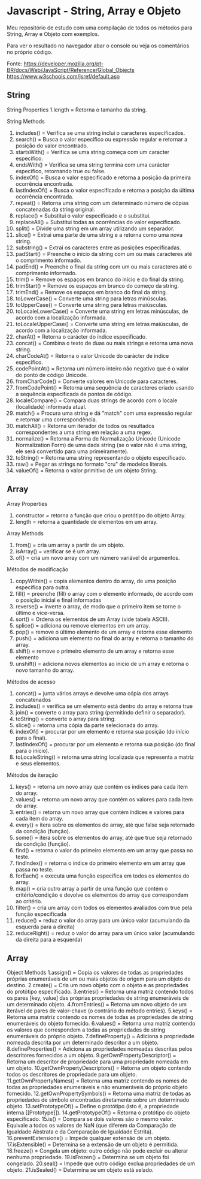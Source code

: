 # Javascript - String, Array e Objeto

  Meu repositório de estudo com uma compilação de todos os métodos para String, Array e Objeto com exemplos.

  Para ver o resultado no navegador abar o console ou veja os comentários no próprio código.

Fonte:
  https://developer.mozilla.org/pt-BR/docs/Web/JavaScript/Reference/Global_Objects
  https://www.w3schools.com/jsref/default.asp

## String

String Properties
  1.length = Retorna o tamanho da string.

String Methods
  1. includes() = Verifica se uma string inclui o caracteres especificados.
  2. search() = Busca o valor específico ou expressão regular e retornar a posição do valor encontrado.
  3. startsWith() = Verifica se uma string começa com um caracter específico.
  4. endsWith() = Verifica se uma string termina com uma carácter específico, retornando true ou false.
  5. indexOf() = Busca o valor especificado e retorna a posição da primeira ocorrência encontrada.
  6. lastIndexOf() = Busca o valor especificado e retorna a posição da última ocorrência encontrada.
  7. repeat() = Retorna uma string com um determinado número de cópias concatenadas da string original.
  8. replace() = Substitui o valor especificado e o substitui.
  9. replaceAll() = Substitui todas as ocorrências do valor especificado.
  10. split() = Divide uma string em um array utilizando um separador.
  11. slice() = Extrai uma parte de uma string e a retorna como uma nova string.
  12. substring() = Extrai os caracteres entre as posições especificadas.
  13. padStart() = Preenche o início da string com um ou mais caracteres até o comprimento informado.
  14. padEnd() = Preenche o final da string com um ou mais caracteres até o comprimento informado.
  15. trim() = Remove os espaços em branco do início e do final da string.
  16. trimStart() = Remove os espaços em branco do começo da string.
  17. trimEnd() = Remove os espaços em branco do final da string.
  18. toLowerCase() = Converte uma string para letras minúsculas.
  19. toUpperCase() = Converte uma string para letras maiúsculas.
  20. toLocaleLowerCase() = Converte uma string em letras minúsculas, de acordo com a localização informada.
  21. toLocaleUpperCase() = Converte uma string em letras maiúsculas, de acordo com a localização informada.
  22. charAt() = Retorna o carácter do índice especificado.
  23. concat() = Combina o texto de duas ou mais strings e retorna uma nova string.
  24. charCodeAt() = Retorna o valor Unicode do carácter de índice específico.
  25. codePointAt() = Retorna um número inteiro não negativo que é o valor do ponto de código Unicode.
  26. fromCharCode() = Converte valores em Unicode para caracteres.
  27. fromCodePoint() = Retorna uma sequência de caracteres criado usando a sequência especificada de pontos de código.
  28. localeCompare() = Compara duas strings de acordo com o locale (localidade) informada atual.
  29. match() = Procura uma string e dá "match" com uma expressão regular e retornar uma correspondência.
  30. matchAll() = Retorna um iterador de todos os resultados correspondentes a uma string em relação a uma regex.
  31. normalize() = Retorna a Forma de Normalização Unicode (Unicode Normalization Form) de uma dada string (se o valor não é uma string, ele será convertido para uma primeiramente).
  32. toString() = Retorna uma string representando o objeto especificado.
  33. raw() = Pegar as strings no formato "cru" de modelos literais.
  34. valueOf() = Retorna o valor primitivo de um objeto String.
## Array

Array Properties
  1. constructor = retorna a função que criou o protótipo do objeto Array.
  2. length = retorna a quantidade de elementos em um array.

Array Methods
  1. from() = cria um array a partir de um objeto.
  2. isArray() = verificar se é um array.
  3. of() = cria um novo array com um número variável de argumentos.

Métodos de modificação
  1. copyWithin() = copia elementos dentro do array, de uma posição específica para outra.
  2. fill() = preenche (fill) o array com o elemento informado, de acordo com o posição inicial e final informadas
  3. reverse() = inverte o array, de modo que o primeiro item se torne o último e vice-versa.
  4. sort() = Ordena os elementos de um Array (vide tabela ASCII).
  5. splice() = adiciona ou remove elementos em um array.
  6. pop() = remove o último elemento de um array e retorna esse elemento
  7. push() = adiciona um elemento no final do array e retorna o tamanho do array.
  8. shift() = remove o primeiro elemento de um array e retorna esse elemento
  9. unshift() = adiciona novos elementos ao início de um array e retorna o novo tamanho do array.

Métodos de acesso
  1. concat() = junta vários arrays e devolve uma cópia dos arrays concatenados
  2. includes() = verifica se um elemento está dentro do array e retorna true
  3. join() = converte o array para string (permitindo definir o separador).
  4. toString() = converte o array para string.
  5. slice() = retorna uma cópia da parte selecionada do array.
  6. indexOf() = procurar por um elemento e retorna sua posição (do início para o final).
  7. lastIndexOf() = procurar por um elemento e retorna sua posição (do final para o início).
  8. toLocaleString() = retorna uma string localizada que representa a matriz e seus elementos.

Métodos de iteração
  1. keys() = retorna um novo array que contém os índices para cada item do array.
  2. values() = retorna um novo array que contém os valores para cada item do array.
  3. entries() = retorna um novo array que contém índices e valores para cada item do array.
  4. every() = itera sobre os elementos do array, até que false seja retornado da condição (função).
  5. some() = itera sobre os elementos do array, até que true seja retornado da condição (função).
  6. find() = retorna o valor do primeiro elemento em um array que passa no teste.
  7. findIndex() = retorna o índice do primeiro elemento em um array que passa no teste.
  8. forEach() = executa uma função específica em todos os elementos do array.
  9. map() = cria outro array a partir de uma função que contém o critério/condição e devolve os elementos do array que correspondam ao critério.
  10. filter() = cria um array com todos os elementos avaliados com true pela função especificada
  11. reduce() = reduz o valor do array para um único valor (acumulando da esquerda para a direita)
  12. reduceRight() = reduz o valor do array para um único valor (acumulando da direita para a esquerda)

## Array

Object Methods
  1.assign() = Copia os valores de todas as propriedades próprias enumeráveis ​​de um ou mais objetos de origem para um objeto de destino.
  2.create() = Cria um novo objeto com o objeto e as propriedades do protótipo especificado.
  3.entries() = Retorna uma matriz contendo todos os pares [key, value] das próprias propriedades de string enumeráveis ​​de um determinado objeto.
  4.fromEntries() = Retorna um novo objeto de um iterável de pares de valor-chave (o contrário do método entries).
  5.keys() = Retorna uma matriz contendo os nomes de todas as propriedades de string enumeráveis ​​do objeto fornecido.
  6.values() = Retorna uma matriz contendo os valores que correspondem a todas as propriedades de string enumeráveis ​​do próprio objeto.
  7.defineProperty() = Adiciona a propriedade nomeada descrita por um determinado descritor a um objeto.
  8.defineProperties() = Adiciona as propriedades nomeadas descritas pelos descritores fornecidos a um objeto.
  9.getOwnPropertyDescriptor() = Retorna um descritor de propriedade para uma propriedade nomeada em um objeto.
  10.getOwnPropertyDescriptors() = Retorna um objeto contendo todos os descritores de propriedade para um objeto.
  11.getOwnPropertyNames() = Retorna uma matriz contendo os nomes de todas as propriedades enumeráveis ​​e não enumeráveis ​​do próprio objeto fornecido.
  12.getOwnPropertySymbols() = Retorna uma matriz de todas as propriedades de símbolo encontradas diretamente sobre um determinado objeto.
  13.setPrototypeOf() = Define o protótipo (isto é, a propriedade interna [[Prototype]]).
  14.getPrototypeOf() = Retorna o protótipo do objeto especificado.
  15.is() = Compara se dois valores são o mesmo valor. Equivale a todos os valores de NaN (que diferem da Comparação de Igualdade Abstrata e da Comparação de Igualdade Estrita).
  16.preventExtensions() = Impede qualquer extensão de um objeto.
  17.isExtensible() = Determina se a extensão de um objeto é permitida.
  18.freeze() = Congela um objeto: outro código não pode excluir ou alterar nenhuma propriedade.
  19.isFrozen() = Determina se um objeto foi congelado.
  20.seal() = Impede que outro código exclua propriedades de um objeto.
  21.isSealed() = Determina se um objeto está selado.
